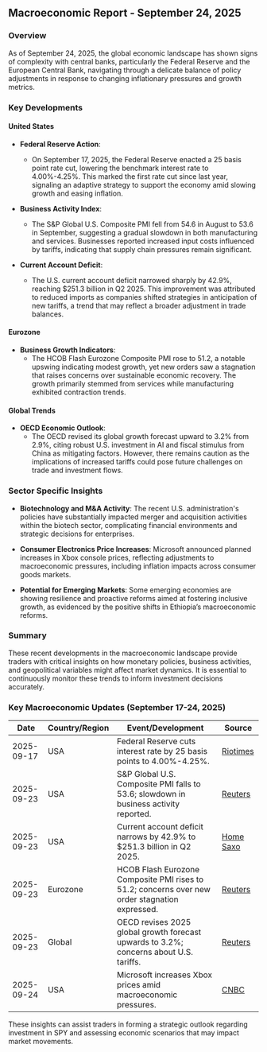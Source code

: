 ## Macroeconomic Report - September 24, 2025

### Overview
As of September 24, 2025, the global economic landscape has shown signs of complexity with central banks, particularly the Federal Reserve and the European Central Bank, navigating through a delicate balance of policy adjustments in response to changing inflationary pressures and growth metrics. 

### Key Developments

#### United States
- **Federal Reserve Action**: 
  - On September 17, 2025, the Federal Reserve enacted a 25 basis point rate cut, lowering the benchmark interest rate to 4.00%-4.25%. This marked the first rate cut since last year, signaling an adaptive strategy to support the economy amid slowing growth and easing inflation.
  
- **Business Activity Index**: 
  - The S&P Global U.S. Composite PMI fell from 54.6 in August to 53.6 in September, suggesting a gradual slowdown in both manufacturing and services. Businesses reported increased input costs influenced by tariffs, indicating that supply chain pressures remain significant.
  
- **Current Account Deficit**: 
  - The U.S. current account deficit narrowed sharply by 42.9%, reaching $251.3 billion in Q2 2025. This improvement was attributed to reduced imports as companies shifted strategies in anticipation of new tariffs, a trend that may reflect a broader adjustment in trade balances.

#### Eurozone
- **Business Growth Indicators**: 
  - The HCOB Flash Eurozone Composite PMI rose to 51.2, a notable upswing indicating modest growth, yet new orders saw a stagnation that raises concerns over sustainable economic recovery. The growth primarily stemmed from services while manufacturing exhibited contraction trends.

#### Global Trends
- **OECD Economic Outlook**: 
  - The OECD revised its global growth forecast upward to 3.2% from 2.9%, citing robust U.S. investment in AI and fiscal stimulus from China as mitigating factors. However, there remains caution as the implications of increased tariffs could pose future challenges on trade and investment flows.

### Sector Specific Insights
- **Biotechnology and M&A Activity**: The recent U.S. administration's policies have substantially impacted merger and acquisition activities within the biotech sector, complicating financial environments and strategic decisions for enterprises.
  
- **Consumer Electronics Price Increases**: Microsoft announced planned increases in Xbox console prices, reflecting adjustments to macroeconomic pressures, including inflation impacts across consumer goods markets.
  
- **Potential for Emerging Markets**: Some emerging economies are showing resilience and proactive reforms aimed at fostering inclusive growth, as evidenced by the positive shifts in Ethiopia’s macroeconomic reforms.

### Summary
These recent developments in the macroeconomic landscape provide traders with critical insights on how monetary policies, business activities, and geopolitical variables might affect market dynamics. It is essential to continuously monitor these trends to inform investment decisions accurately.

### Key Macroeconomic Updates (September 17-24, 2025)

| Date       | Country/Region | Event/Development                                                                                                          | Source                                                                                                                                                      |
|------------|----------------|----------------------------------------------------------------------------------------------------------------------------|--------------------------------------------------------------------------------------------------------------------------------------------------------------|
| 2025-09-17 | USA            | Federal Reserve cuts interest rate by 25 basis points to 4.00%-4.25%.                                                      | [Riotimes](https://www.riotimesonline.com/global-economy-news-briefing-for-september-17-2025/?utm_source=openai)                                        |
| 2025-09-23 | USA            | S&P Global U.S. Composite PMI falls to 53.6; slowdown in business activity reported.                                      | [Reuters](https://www.reuters.com/world/us/us-business-activity-moderates-further-september-2025-09-23/?utm_source=openai)                              |
| 2025-09-23 | USA            | Current account deficit narrows by 42.9% to $251.3 billion in Q2 2025.                                                   | [Home Saxo](https://www.home.saxo/content/articles/macro/market-quick-take---24-september-2025-24092025?utm_source=openai)                               |
| 2025-09-23 | Eurozone       | HCOB Flash Eurozone Composite PMI rises to 51.2; concerns over new order stagnation expressed.                         | [Reuters](https://www.reuters.com/world/europe/euro-zone-business-activity-hits-16-month-high-new-orders-stall-pmi-shows-2025-09-23/?utm_source=openai) |
| 2025-09-23 | Global         | OECD revises 2025 global growth forecast upwards to 3.2%; concerns about U.S. tariffs.                                   | [Reuters](https://www.reuters.com/world/china/oecd-says-full-brunt-us-tariff-shock-yet-come-growth-holds-up-2025-09-23/?utm_source=openai)             |
| 2025-09-24 | USA            | Microsoft increases Xbox prices amid macroeconomic pressures.                                                             | [CNBC](https://www.cnbc.com/some-link-here)                                                                                                             |

These insights can assist traders in forming a strategic outlook regarding investment in SPY and assessing economic scenarios that may impact market movements.